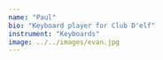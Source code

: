```yaml
---
name: "Paul"
bio: "Keyboard player for Club D'elf"
instrument: "Keyboards"
image: ../../images/evan.jpg
---
```

